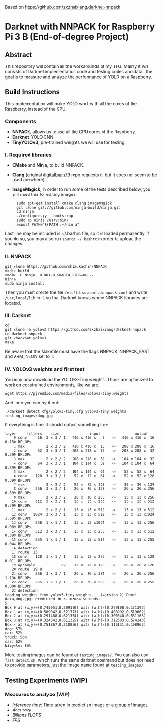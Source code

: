 Based on <https://github.com/zxzhaixiang/darknet-nnpack>

# Darknet with NNPACK for Raspberry Pi 3 B (End-of-degree Project)
## Abstract
This repository will contain all the workarounds of my TFG.
Mainly it will consists of Darknet implementation code and testing codes and data.
The goal is to measure and analyze the performance of YOLO on a Raspberry.

## Build Instructions
This implementation will make YOLO work with all the cores of the Raspberry, instead of the GPU.
### Components
* **NNPACK**, allows us to use all the CPU cores of the Raspberry.
* **Darknet**, YOLO CNN.
* **TinyYOLOv3**, pre-trained weights we will use for testing.

### I. Required libraries
* **CMake** and **Ninja**, to build NNPACK.
* **Clang** (original [digitalbrain79](https://github.com/digitalbrain79/darknet-nnpack/) repo requests it, but it does not seem to be used anywhere).
* **ImageMagick**, in order to run some of the tests described below, you will need this for editing images.

		sudo apt-get install cmake clang imagemagick
		git clone git://github.com/ninja-build/ninja.git
		cd ninja
		./configure.py --bootstrap
		sudo cp ninja /usr/sbin/
		export PATH="${PATH}:~/ninja"
   	
Last line may be included in ~/.bashrc file, so it is loaded permanently. If you do so, you may also run `source ~/.bashrc` in order to upload the changes.

### II. NNPACK
	git clone https://github.com/shizukachan/NNPACK
	mkdir build
	cmake -G Ninja -D BUILD_SHARED_LIBS=ON ..
	ninja
	sudo ninja install

Then you must create the file `/etc/ld.so.conf.d/nnpack.conf` and write `/usr/local/lib` in it, so that Darknet knows where NNPACK libraries are located.

### III. Darknet
	cd
	git clone -b yolov3 https://github.com/zxzhaixiang/darknet-nnpack
	cd darknet-nnpack
	git checkout yolov3
	make
  
Be aware that the Makefile must have the flags NNPACK, NNPACK_FAST and ARM_NEON set to 1.

### IV. YOLOv3 weights and first test
You may now download the YOLOv3-Tiny weights. Those are optimized to work on constrained environments, like we are.

	wget https://pjreddie.com/media/files/yolov3-tiny.weights

And then you can try it out:

	./darknet detect cfg/yolov3-tiny.cfg yolov3-tiny.weights testing_images/dog.jpg

If everything is fine, it should output something like:

	layer     filters    size              input                output
	    0 conv     16  3 x 3 / 1   416 x 416 x   3   ->   416 x 416 x  16  0.150 BFLOPs
	    1 max          2 x 2 / 2   416 x 416 x  16   ->   208 x 208 x  16
	    2 conv     32  3 x 3 / 1   208 x 208 x  16   ->   208 x 208 x  32  0.399 BFLOPs
	    3 max          2 x 2 / 2   208 x 208 x  32   ->   104 x 104 x  32
	    4 conv     64  3 x 3 / 1   104 x 104 x  32   ->   104 x 104 x  64  0.399 BFLOPs
	    5 max          2 x 2 / 2   104 x 104 x  64   ->    52 x  52 x  64
	    6 conv    128  3 x 3 / 1    52 x  52 x  64   ->    52 x  52 x 128  0.399 BFLOPs
	    7 max          2 x 2 / 2    52 x  52 x 128   ->    26 x  26 x 128
	    8 conv    256  3 x 3 / 1    26 x  26 x 128   ->    26 x  26 x 256  0.399 BFLOPs
	    9 max          2 x 2 / 2    26 x  26 x 256   ->    13 x  13 x 256
	   10 conv    512  3 x 3 / 1    13 x  13 x 256   ->    13 x  13 x 512  0.399 BFLOPs
	   11 max          2 x 2 / 1    13 x  13 x 512   ->    13 x  13 x 512
	   12 conv   1024  3 x 3 / 1    13 x  13 x 512   ->    13 x  13 x1024  1.595 BFLOPs
	   13 conv    256  1 x 1 / 1    13 x  13 x1024   ->    13 x  13 x 256  0.089 BFLOPs
	   14 conv    512  3 x 3 / 1    13 x  13 x 256   ->    13 x  13 x 512  0.399 BFLOPs
	   15 conv    255  1 x 1 / 1    13 x  13 x 512   ->    13 x  13 x 255  0.044 BFLOPs
	   16 detection
	   17 route  13
	   18 conv    128  1 x 1 / 1    13 x  13 x 256   ->    13 x  13 x 128  0.011 BFLOPs
	   19 upsample            2x    13 x  13 x 128   ->    26 x  26 x 128
	   20 route  19 8
	   21 conv    256  3 x 3 / 1    26 x  26 x 384   ->    26 x  26 x 256  1.196 BFLOPs
	   22 conv    255  1 x 1 / 1    26 x  26 x 256   ->    26 x  26 x 255  0.088 BFLOPs
	   23 detection
	Loading weights from yolov3-tiny.weights... (Version 2) Done!
	data/dog.jpg: Predicted in 5.103084 seconds.
	5
	Box 0 at (x,y)=(0.745051,0.209170) with (w,h)=(0.279108,0.171397)
	Box 1 at (x,y)=(0.509042,0.521773) with (w,h)=(0.480992,0.519662)
	Box 2 at (x,y)=(0.291488,0.621354) with (w,h)=(0.300040,0.581163)
	Box 3 at (x,y)=(0.324342,0.611325) with (w,h)=(0.312303,0.574243)
	Box 4 at (x,y)=(0.751867,0.218836) with (w,h)=(0.115131,0.108963)
	dog: 57%
	car: 52%
	truck: 56%
	car: 62%
	bicycle: 59%

More testing images can be found at `testing_images/`. You can also use `fast_detect.sh`, which runs the same darknet command but does not need to provide parameters, just the image name found at `testing_images/`.


## Testing Experiments (WIP)
### Measures to analyze (WIP)
* *Inference time*: Time taken in predict an image or a group of images.
* *Accuracy*
* *Billions FLOPS*
* *FPS*
